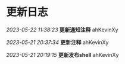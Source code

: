 # 更新日志

  *2023-05-22 11:38:23*  **更新通知注释**    ahKevinXy

  *2023-05-21 20:37:34*  **更新注释**    ahKevinXy  

  *2023-05-21 20:19:15*  **更新发布shell**    ahKevinXy  

  






 




